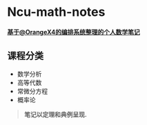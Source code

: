# Ncu-math-notes

[**基于@OrangeX4的编排系统整理的个人数学笔记**](https://zhuanlan.zhihu.com/p/366596949)

## 课程分类
- 数学分析
- 高等代数
- 常微分方程
- 概率论

> **笔记以定理和典例呈现.**
